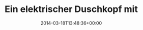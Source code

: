---
retweeted: false
source: <a href="http://klinkerapps.com" rel="nofollow">Talon (Classic)</a>
entities:
  hashtags: []
  symbols: []
  user_mentions: []
  urls: []
display_text_range:
- '0'
- '123'
favorite_count: '4'
id_str: '445919704344170497'
truncated: false
retweet_count: '1'
id: '445919704344170497'
created_at: Tue Mar 18 13:48:36 +0000 2014
favorited: false
full_text: |-
  Ein elektrischer Duschkopf mit 3500 Watt und do-it-yourself-Verkabelung.

  Hi, my name is Bascht Knoxville. Welcome to Peru!
lang: de
tags:
- pesos:twitter
date: '2014-03-18T13:48:36+00:00'
src: https://twitter.com/bascht/status/445919704344170497
original_url: https://twitter.com/bascht/status/445919704344170497
type: twitter_tweet
text: |-
  Ein elektrischer Duschkopf mit 3500 Watt und do-it-yourself-Verkabelung.

  Hi, my name is Bascht Knoxville. Welcome to Peru!
title: 'Ein elektrischer Duschkopf mit '

---